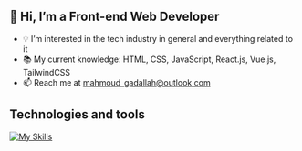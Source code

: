 ## 👋 Hi, I’m a Front-end Web Developer

- 💡 I’m interested in the tech industry in general and everything related to it
- 📚 My current knowledge: HTML, CSS, JavaScript, React.js, Vue.js, TailwindCSS
- 📫 Reach me at mahmoud_gadallah@outlook.com

## Technologies and tools

[![My Skills](https://skillicons.dev/icons?i=html,css,js,vscode,git,github,npm,react,vue,tailwindcss,vite,postman)](https://skillicons.dev)

<!--- - 🌱 I’m currently learning ... --->
